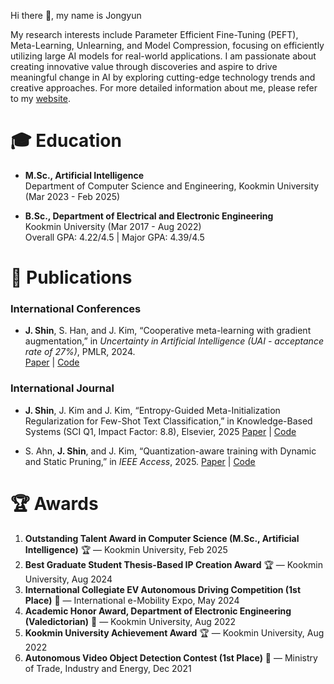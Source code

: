 
Hi there 👋, my name is Jongyun

My research interests include Parameter Efficient Fine-Tuning (PEFT), Meta-Learning, Unlearning, and Model Compression, focusing on efficiently utilizing large AI models for real-world applications. I am passionate about creating innovative value through discoveries and aspire to drive meaningful change in AI by exploring cutting-edge technology trends and creative approaches. For more detailed information about me, please refer to my [website](https://jjongyn.github.io/).


# 🎓 Education  

- **M.Sc., Artificial Intelligence**  
  Department of Computer Science and Engineering, Kookmin University (Mar 2023 - Feb 2025)

- **B.Sc., Department of Electrical and Electronic Engineering**  
  Kookmin University (Mar 2017 - Aug 2022)  
  Overall GPA: 4.22/4.5 | Major GPA: 4.39/4.5  

# 📜 Publications  

### International Conferences  
- **J. Shin**, S. Han, and J. Kim, “Cooperative meta-learning with gradient augmentation,” in *Uncertainty in Artificial Intelligence (UAI - acceptance rate of 27%)*, PMLR, 2024.  
  [Paper](https://arxiv.org/abs/2406.04639) | [Code](https://github.com/JJongyn/CML)

### International Journal
- **J. Shin**, J. Kim and J. Kim, “Entropy-Guided Meta-Initialization Regularization for Few-Shot Text Classification,” in Knowledge-Based Systems (SCI Q1, Impact Factor: 8.8), Elsevier, 2025
  [Paper](https://) | [Code](https://github.com/JJongyn/EGMI)
  
- S. Ahn, **J. Shin**, and J. Kim, “Quantization-aware training with Dynamic and Static Pruning,” in *IEEE Access*, 2025.
  [Paper](https://ieeexplore.ieee.org/document/10946020) | [Code](https://github.com/JJongyn/QADS)

# 🏆 Awards  

1. **Outstanding Talent Award in Computer Science (M.Sc., Artificial Intelligence)** 🏆 — Kookmin University, Feb 2025  
2. **Best Graduate Student Thesis-Based IP Creation Award** 🏆 — Kookmin University, Aug 2024  
3. **International Collegiate EV Autonomous Driving Competition (1st Place)** 🥇 — International e-Mobility Expo, May 2024  
4. **Academic Honor Award, Department of Electronic Engineering (Valedictorian)** 🥇 — Kookmin University, Aug 2022  
5. **Kookmin University Achievement Award** 🏆 — Kookmin University, Aug 2022  
6. **Autonomous Video Object Detection Contest (1st Place)** 🥇 — Ministry of Trade, Industry and Energy, Dec 2021  
